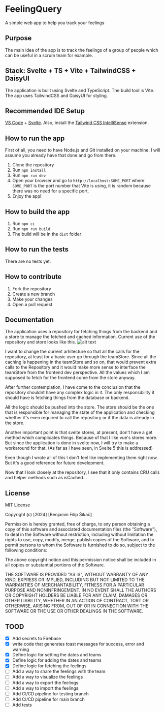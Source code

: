 # FeelingQuery

A simple web app to help you track your feelings

## Purpose

The main idea of the app is to track the feelings of a group of people which can be useful in a scrum team for example.

## Stack: Svelte + TS + Vite + TailwindCSS + DaisyUI

The application is built using Svelte and TypeScript. The build tool is Vite.
The app uses TailwindCSS and DaisyUI for styling.

## Recommended IDE Setup

[VS Code](https://code.visualstudio.com/) + [Svelte](https://marketplace.visualstudio.com/items?itemName=svelte.svelte-vscode).
Also, install the [Tailwind CSS IntelliSense](https://marketplace.visualstudio.com/items?itemName=bradlc.vscode-tailwindcss) extension.

## How to run the app

First of all, you need to have Node.js and Git installed on your machine.
I will assume you already have that done and go from there.

1. Clone the repository
2. Run `npm install`
3. Run `npm run dev`
4. Open your browser and go to `http://localhost:SOME_PORT` where `SOME_PORT` is the port number that Vite is using, it is random because there was no need for a specific port.
5. Enjoy the app!

## How to build the app

1. Run `npm ci`
2. Run `npm run build`
3. The build will be in the `dist` folder

## How to run the tests

There are no tests yet.

## How to contribute

1. Fork the repository
2. Create a new branch
3. Make your changes
4. Open a pull request

## Documentation

The application uses a repository for fetching things from the backend and a store to manage the fetched and cached information.
Current use of the repository and store looks like this.
![alt text](Docs/generalTransactions.png)

I want to change the current arhitecture so that all the calls for the repository, at least for a basic user go through the teamStore.
Since all the caching is happening in the teamStore and so on, that would prevent extra calls to the Repository and it would make more sense to interface the teamStore from the frontend dev perspective.
All the values which I am supposed to fetch for the frontend come from the store anyway.

After further contemplation, I have come to the conclusion that the repository shouldnt have any complex logic in it. The only responsibility it should have is fetching things from the database or backend.

All the logic should be pushed into the store. The store should be the one that is responsible for managing the state of the application and checking whether it's even required to call the repository or if the data is already in the store.

Another important point is that svelte stores, at present, don't have a get method which complicates things. Because of that I like vue's stores more. But since the application is done in svelte now, I will try to make a workaround for that. (As far as I have seen, in Svelte 5 this is addressed)

Even though I wrote all of this I don't feel like implementing them right now.
But it's a good reference for future development.

Now that I look closely at the repository, I see that it only contains CRU calls and helper methods such as isCached...

## License

MIT License

Copyright (c) [2024] [Benjamin Filip Šikač]

Permission is hereby granted, free of charge, to any person obtaining a copy
of this software and associated documentation files (the "Software"), to deal
in the Software without restriction, including without limitation the rights
to use, copy, modify, merge, publish copies of the Software,
and to permit persons to whom the Software is
furnished to do so, subject to the following conditions:

The above copyright notice and this permission notice shall be included in all
copies or substantial portions of the Software.

THE SOFTWARE IS PROVIDED "AS IS", WITHOUT WARRANTY OF ANY KIND, EXPRESS OR
IMPLIED, INCLUDING BUT NOT LIMITED TO THE WARRANTIES OF MERCHANTABILITY,
FITNESS FOR A PARTICULAR PURPOSE AND NONINFRINGEMENT. IN NO EVENT SHALL THE
AUTHORS OR COPYRIGHT HOLDERS BE LIABLE FOR ANY CLAIM, DAMAGES OR OTHER
LIABILITY, WHETHER IN AN ACTION OF CONTRACT, TORT OR OTHERWISE, ARISING FROM,
OUT OF OR IN CONNECTION WITH THE SOFTWARE OR THE USE OR OTHER DEALINGS IN THE
SOFTWARE.

## TOOD

- [x] Add secrets to Firebase
- [x] write code that generates toast messages for success, error and warning
- [x] Define logic for setting the dates and teams
- [x] Define logic for adding the dates and teams
- [x] Define logic for fetching the feelings
- [ ] Add a way to share the feelings with the team
- [ ] Add a way to visualize the feelings
- [ ] Add a way to export the feelings
- [ ] Add a way to import the feelings
- [ ] Add CI/CD pipeline for testing branch
- [ ] Add CI/CD pipeline for main branch
- [ ] Add tests
